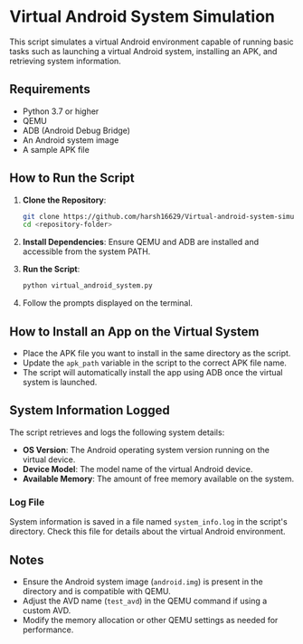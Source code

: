 # Virtual Android System Simulation

This script simulates a virtual Android environment capable of running basic tasks such as launching a virtual Android system, installing an APK, and retrieving system information.

## Requirements

- Python 3.7 or higher
- QEMU 
- ADB (Android Debug Bridge) 
- An Android system image 
- A sample APK file 

## How to Run the Script

1. **Clone the Repository**:
   ```bash
   git clone https://github.com/harsh16629/Virtual-android-system-simulation-using-python.git
   cd <repository-folder>
   ```

2. **Install Dependencies**:
   Ensure QEMU and ADB are installed and accessible from the system PATH.

3. **Run the Script**:
   ```bash
   python virtual_android_system.py
   ```

4. Follow the prompts displayed on the terminal.

## How to Install an App on the Virtual System

- Place the APK file you want to install in the same directory as the script.
- Update the `apk_path` variable in the script to the correct APK file name.
- The script will automatically install the app using ADB once the virtual system is launched.

## System Information Logged

The script retrieves and logs the following system details:

- **OS Version**: The Android operating system version running on the virtual device.
- **Device Model**: The model name of the virtual Android device.
- **Available Memory**: The amount of free memory available on the system.

### Log File

System information is saved in a file named `system_info.log` in the script's directory. Check this file for details about the virtual Android environment.

## Notes

- Ensure the Android system image (`android.img`) is present in the directory and is compatible with QEMU.
- Adjust the AVD name (`test_avd`) in the QEMU command if using a custom AVD.
- Modify the memory allocation or other QEMU settings as needed for performance.


